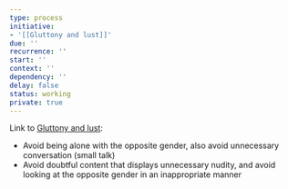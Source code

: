 ```yaml
---
type: process
initiative:
- '[[Gluttony and lust]]'
due: ''
recurrence: ''
start: ''
context: ''
dependency: ''
delay: false
status: working
private: true
---
```


Link to [Gluttony and lust](docs/sidebar1/Initiatives/bad%20traits/Gluttony%20and%20lust.md):

* Avoid being alone with the opposite gender, also avoid unnecessary conversation (small talk)
* Avoid doubtful content that displays unnecessary nudity, and avoid looking at the opposite gender in an inappropriate manner
